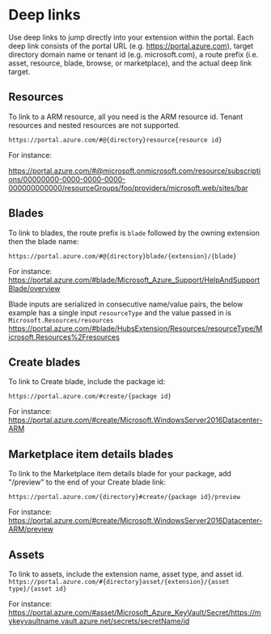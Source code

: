 
# Deep links

Use deep links to jump directly into your extension within the portal. Each deep link consists of the portal URL (e.g. https://portal.azure.com), target directory domain name or tenant id (e.g. microsoft.com), a route prefix (i.e. asset, resource, blade, browse, or marketplace), and the actual deep link target.


## Resources

To link to a ARM resource, all you need is the ARM resource id. Tenant resources and nested resources are not supported.

`https://portal.azure.com/#@{directory}resource{resource id}`

For instance:

https://portal.azure.com/#@microsoft.onmicrosoft.com/resource/subscriptions/00000000-0000-0000-0000-000000000000/resourceGroups/foo/providers/microsoft.web/sites/bar


## Blades

To link to blades, the route prefix is `blade` followed by the owning extension then the blade name:

`https://portal.azure.com/#@{directory}blade/{extension}/{blade}`

For instance:
https://portal.azure.com/#blade/Microsoft_Azure_Support/HelpAndSupportBlade/overview

Blade inputs are serialized in consecutive name/value pairs, the below example has a single input `resourceType` and the value passed in is `Microsoft.Resources/resources`
https://portal.azure.com/#blade/HubsExtension/Resources/resourceType/Microsoft.Resources%2Fresources


## Create blades

To link to Create blade, include the package id:

`https://portal.azure.com/#create/{package id}`

For instance:
https://portal.azure.com/#create/Microsoft.WindowsServer2016Datacenter-ARM


## Marketplace item details blades

To link to the Marketplace item details blade for your package, add "/preview" to the end of your Create blade link:

`https://portal.azure.com/{directory}#create/{package id}/preview`

For instance:
https://portal.azure.com/#create/Microsoft.WindowsServer2016Datacenter-ARM/preview


## Assets

To link to assets, include the extension name, asset type, and asset id.
`https://portal.azure.com/#{directory}asset/{extension}/{asset type}/{asset id}`

For instance:
https://portal.azure.com/#asset/Microsoft_Azure_KeyVault/Secret/https://mykeyvaultname.vault.azure.net/secrets/secretName/id



